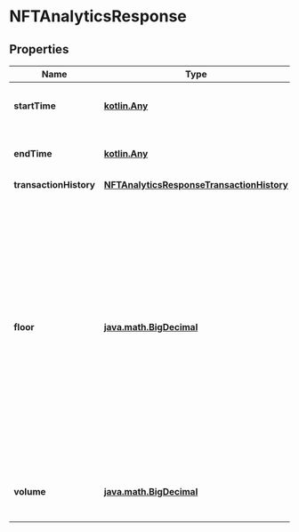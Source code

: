 
# NFTAnalyticsResponse

## Properties
Name | Type | Description | Notes
------------ | ------------- | ------------- | -------------
**startTime** | [**kotlin.Any**](.md) | The start time used in the API request.  |  [optional]
**endTime** | [**kotlin.Any**](.md) | The end time used in the API request.   |  [optional]
**transactionHistory** | [**NFTAnalyticsResponseTransactionHistory**](NFTAnalyticsResponseTransactionHistory.md) |  |  [optional]
**floor** | [**java.math.BigDecimal**](java.math.BigDecimal.md) | The minimum active listing price for the collection in the given time period. The listing must have been processed before &#x60;end_time&#x60; and still active (not delisted or purchased) by &#x60;end_time&#x60; in order to affect the floor calculation.  |  [optional]
**volume** | [**java.math.BigDecimal**](java.math.BigDecimal.md) | The sum of the sale prices for the given time period.  |  [optional]



